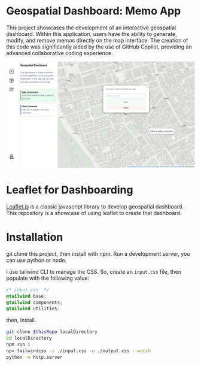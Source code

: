 # Geospatial Dashboard: Memo App

This project showcases the development of an interactive geospatial dashboard. Within this application, users have the ability to generate, modify, and remove memos directly on the map interface. The creation of this code was significantly aided by the use of GitHub Copilot, providing an advanced collaborative coding experience.

![a screenshot of the memo app of the geospatial dashboard](./screenshot.png "Geospatial Dashboard")

# Leaflet for Dashboarding

[Leaflet.js](https://leafletjs.com/) is a classic javascript library to develop geospatial dashboard. This repository is a showcase of using leaflet to create that dashboard.

# Installation

git clone this project, then install with npm. Run a development server, you can use python or node. 

I use tailwind CLI to manage the CSS. So, create an ```input.css``` file, then populate with the following value:

```css
/* input.css  */
@tailwind base;
@tailwind components;
@tailwind utilities;
```

then, install.

```bash
git clone $thisRepo localDirectory
cd localDirectory
npm run i
npx tailwindcss -i ./input.css -o ./output.css --watch
python -m http.server
```